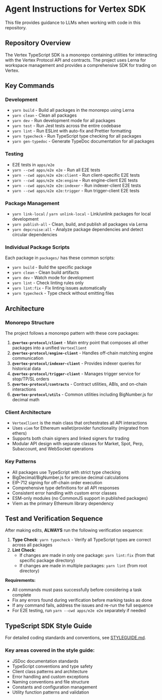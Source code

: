 # Agent Instructions for Vertex SDK

This file provides guidance to LLMs when working with code in this repository.

## Repository Overview

The Vertex TypeScript SDK is a monorepo containing utilities for interacting with the Vertex Protocol API and contracts. The project uses Lerna for workspace management and provides a comprehensive SDK for trading on Vertex.

## Key Commands

### Development

- `yarn build` - Build all packages in the monorepo using Lerna
- `yarn clean` - Clean all packages
- `yarn dev` - Run development mode for all packages
- `yarn test` - Run Jest tests across the entire codebase
- `yarn lint` - Run ESLint with auto-fix and Prettier formatting
- `yarn typecheck` - Run TypeScript type checking for all packages
- `yarn gen-typedoc` - Generate TypeDoc documentation for all packages

### Testing

- E2E tests in `apps/e2e`
- `yarn --cwd apps/e2e e2e` - Run all E2E tests
- `yarn --cwd apps/e2e e2e:client` - Run client-specific E2E tests
- `yarn --cwd apps/e2e e2e:engine` - Run engine-client E2E tests  
- `yarn --cwd apps/e2e e2e:indexer` - Run indexer-client E2E tests
- `yarn --cwd apps/e2e e2e:trigger` - Run trigger-client E2E tests

### Package Management

- `yarn link-local` / `yarn unlink-local` - Link/unlink packages for local development
- `yarn publish-all` - Clean, build, and publish all packages via Lerna
- `yarn depcruise:all` - Analyze package dependencies and detect circular dependencies

### Individual Package Scripts

Each package in `packages/` has these common scripts:
- `yarn build` - Build the specific package
- `yarn clean` - Clean build artifacts  
- `yarn dev` - Watch mode for development
- `yarn lint` - Check linting rules only
- `yarn lint:fix` - Fix linting issues automatically
- `yarn typecheck` - Type check without emitting files

## Architecture

### Monorepo Structure

The project follows a monorepo pattern with these core packages:

1. **`@vertex-protocol/client`** - Main entry point that composes all other packages into a unified `VertexClient`
2. **`@vertex-protocol/engine-client`** - Handles off-chain matching engine communication
3. **`@vertex-protocol/indexer-client`** - Provides indexer queries for historical data
4. **`@vertex-protocol/trigger-client`** - Manages trigger service for stop/TP/SL orders
5. **`@vertex-protocol/contracts`** - Contract utilities, ABIs, and on-chain interactions
6. **`@vertex-protocol/utils`** - Common utilities including BigNumber.js for decimal math

### Client Architecture

- `VertexClient` is the main class that orchestrates all API interactions
- Uses `viem` for Ethereum wallet/provider functionality (migrated from ethers)
- Supports both chain signers and linked signers for trading
- Modular API design with separate classes for Market, Spot, Perp, Subaccount, and WebSocket operations

### Key Patterns

- All packages use TypeScript with strict type checking
- BigDecimal/BigNumber.js for precise decimal calculations
- EIP-712 signing for off-chain order execution
- Comprehensive type definitions for all API responses
- Consistent error handling with custom error classes
- ESM-only modules (no CommonJS support in published packages)
- Viem as the primary Ethereum library dependency

## Test and Verification Sequence

After making edits, **ALWAYS** run the following verification sequence:

1. **Type Check**: `yarn typecheck` - Verify all TypeScript types are correct across all packages
2. **Lint Check**: 
   - If changes are made in only one package: `yarn lint:fix` (from that specific package directory)
   - If changes are made in multiple packages: `yarn lint` (from root directory)

**Requirements:**

- All commands must pass successfully before considering a task complete
- Fix any errors found during verification before marking tasks as done
- If any command fails, address the issues and re-run the full sequence
- For E2E testing, run `yarn --cwd apps/e2e e2e` separately if needed

## TypeScript SDK Style Guide

For detailed coding standards and conventions, see [STYLEGUIDE.md](./docs/STYLEGUIDE.md).

### Key areas covered in the style guide:

- JSDoc documentation standards
- TypeScript conventions and type safety
- Client class patterns and architecture
- Error handling and custom exceptions
- Naming conventions and file structure
- Constants and configuration management
- Utility function patterns and validation

